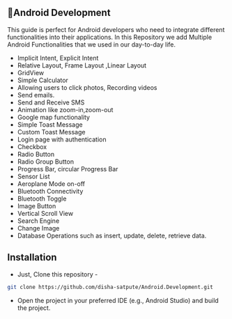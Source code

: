 ## 📱Android Development
This guide is perfect for Android developers who need to integrate different functionalities into their applications.
In this Repository we add Multiple Android Functionalities that we used in our day-to-day life.

- Implicit Intent, Explicit Intent
- Relative Layout, Frame Layout ,Linear Layout
- GridView
- Simple Calculator
- Allowing users to click photos, Recording videos
- Send emails.
- Send and Receive SMS
- Animation like zoom-in,zoom-out
- Google map functionality
- Simple Toast Message
- Custom Toast Message
- Login page with authentication
- Checkbox
- Radio Button
- Radio Group Button
- Progress Bar, circular Progress Bar
- Sensor List
- Aeroplane Mode on-off
- Bluetooth Connectivity
- Bluetooth Toggle
- Image Button
- Vertical Scroll View
- Search Engine
- Change Image
- Database Operations such as insert, update, delete, retrieve data.

## Installation
- Just, Clone this repository - 
````bash 
git clone https://github.com/disha-satpute/Android.Development.git
````
- Open the project in your preferred IDE (e.g., Android Studio) and build the project.
